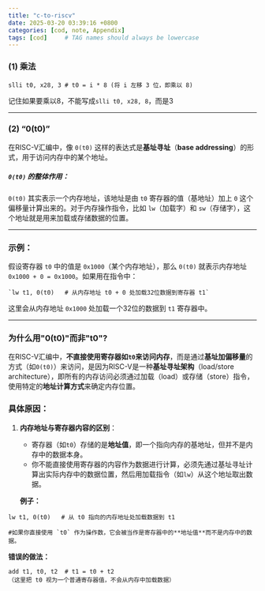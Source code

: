 ```yaml
---
title: "c-to-riscv"
date: 2025-03-20 03:39:16 +0800
categories: [cod, note, Appendix]
tags: [cod]     # TAG names should always be lowercase
---
```


### (1) 乘法

```RISC-V
slli t0, x28, 3 # t0 = i * 8 (将 i 左移 3 位，即乘以 8)
```
记住如果要乘以8，不能写成`slli t0, x28, 8`，而是3

---

### (2) “0(t0)”

在RISC-V汇编中，像 `0(t0)` 这样的表达式是**基址寻址**（**base addressing**）的形式，用于访问内存中的某个地址。
##### `0(t0)` 的整体作用：

`0(t0)` 其实表示一个内存地址，该地址是由 `t0` 寄存器的值（基地址）加上 `0` 这个偏移量计算出来的。对于内存操作指令，比如 `lw`（加载字）和 `sw`（存储字），这个地址就是用来加载或存储数据的位置。

---
### 示例：

假设寄存器 `t0` 中的值是 `0x1000`（某个内存地址），那么 `0(t0)` 就表示内存地址 `0x1000 + 0 = 0x1000`。如果用在指令中：

```RISC-V
`lw t1, 0(t0)   # 从内存地址 t0 + 0 处加载32位数据到寄存器 t1`
```

这里会从内存地址 `0x1000` 处加载一个32位的数据到 `t1` 寄存器中。

---
### 为什么用"0(t0)"而非"t0"?

在RISC-V汇编中，**不直接使用寄存器如`t0`来访问内存**，而是通过**基址加偏移量**的方式（如`0(t0)`）来访问，是因为RISC-V是一种**基址寻址架构**（load/store architecture），即所有的内存访问必须通过加载（load）或存储（store）指令，使用特定的**地址计算方式**来确定内存位置。

### 具体原因：

1. **内存地址与寄存器内容的区别**：
    
    - 寄存器（如`t0`）存储的是**地址值**，即一个指向内存的基地址，但并不是内存中的数据本身。
    - 你不能直接使用寄存器的内容作为数据进行计算，必须先通过基址寻址计算出实际内存中的数据位置，然后用加载指令（如`lw`）从这个地址取出数据。
    
    **例子：**
```RISC-V
lw t1, 0(t0)   # 从 t0 指向的内存地址处加载数据到 t1

#如果你直接使用 `t0` 作为操作数，它会被当作是寄存器中的**地址值**而不是内存中的数据。
```
    
**错误的做法：**
    
```RISC-V
add t1, t0, t2  # t1 = t0 + t2
（这里把 t0 视为一个普通寄存器值，不会从内存中加载数据）
```    

